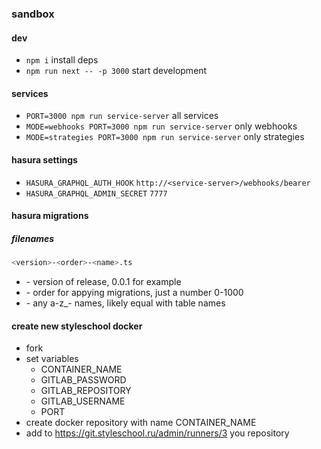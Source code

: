 ### sandbox

#### dev

- `npm i` install deps
- `npm run next -- -p 3000` start development

#### services

- `PORT=3000 npm run service-server` all services
- `MODE=webhooks PORT=3000 npm run service-server` only webhooks
- `MODE=strategies PORT=3000 npm run service-server` only strategies

#### hasura settings

- `HASURA_GRAPHQL_AUTH_HOOK` `http://<service-server>/webhooks/bearer`
- `HASURA_GRAPHQL_ADMIN_SECRET` `7777`

#### hasura migrations

##### filenames

```sh
<version>-<order>-<name>.ts
```

- <version> - version of release, 0.0.1 for example
- <order> - order for appying migrations, just a number 0-1000
- <name> - any a-z_- names, likely equal with table names

#### create new styleschool docker

- fork
- set variables
  - CONTAINER_NAME
  - GITLAB_PASSWORD
  - GITLAB_REPOSITORY
  - GITLAB_USERNAME
  - PORT
- create docker repository with name CONTAINER_NAME
- add to https://git.styleschool.ru/admin/runners/3 you repository
